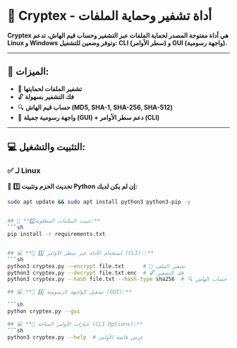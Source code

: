 # 🔐 Cryptex - أداة تشفير وحماية الملفات  
**Cryptex هي أداة مفتوحة المصدر لحماية الملفات عبر التشفير وحساب قيم الهاش، تدعم Linux و Windows وتوفر وضعين للتشغيل: CLI (سطر الأوامر) و GUI (واجهة رسومية).**  

---

## 🚀 **الميزات:**  
- 🔐 **تشفير الملفات لحمايتها**  
- 🔓 **فك التشفير بسهولة**  
- 🔍 **حساب قيم الهاش (MD5, SHA-1, SHA-256, SHA-512)**  
- 🎨 **واجهة رسومية جميلة (GUI) + دعم سطر الأوامر (CLI)**  

---

## 💻 **التثبيت والتشغيل:**  
### ✅ **لـ Linux**  
📌 **1️⃣ تحديث الحزم وتثبيت Python إن لم يكن لديك:**  
```sh
sudo apt update && sudo apt install python3 python3-pip -y


## 📌 **2️⃣تثبيت المكتبات المطلوبة:**
```sh
pip install -r requirements.txt


## 💻 **📌 3️⃣ استخدام الأداة عبر سطر الأوامر (CLI)::**
```sh
python3 cryptex.py --encrypt file.txt      # 🔐 تشفير الملف
python3 cryptex.py --decrypt file.txt.enc  # 🔓 فك التشفير
python3 cryptex.py --hash file.txt --hash-type sha256  # 🔍 حساب الهاش

## 💻 **📌 4️⃣ تشغيل الواجهة الرسومية (GUI):**

```sh
python cryptex.py --gui

## 💻 **📜 خيارات الأوامر المتاحة (CLI Options):**
```sh
python3 cryptex.py --help  # عرض قائمة الأوامر
